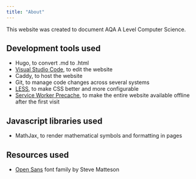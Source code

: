 ```yaml
---
title: "About"
---
```


This website was created to document AQA A Level Computer Science.

## Development tools used
- Hugo, to convert .md to .html
- [Visual Studio Code](https://code.visualstudio.com/), to edit the website
- Caddy, to host the website
- Git, to manage code changes across several systems
- [LESS](http://lesscss.org/), to make CSS better and more configurable
- [Service Worker Precache](https://github.com/GoogleChromeLabs/sw-precache), to make the entire website available offline after the first visit

## Javascript libraries used
- MathJax, to render mathematical symbols and formatting in pages

## Resources used
- [Open Sans](https://fonts.google.com/specimen/Open+Sans) font family by Steve Matteson